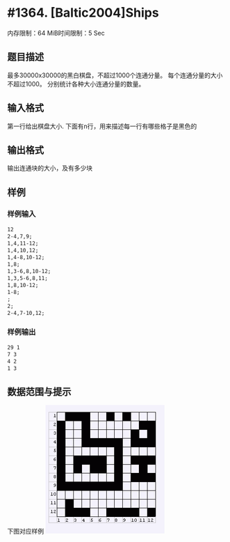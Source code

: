 # #1364. [Baltic2004]Ships

内存限制：64 MiB时间限制：5 Sec

## 题目描述

最多30000x30000的黑白棋盘，不超过1000个连通分量。
每个连通分量的大小不超过1000。
分别统计各种大小连通分量的数量。

## 输入格式

第一行给出棋盘大小.
下面有n行，用来描述每一行有哪些格子是黑色的

## 输出格式

输出连通块的大小，及有多少块 

## 样例

### 样例输入

    
    12
    2-4,7,9;
    1,4,11-12;
    1,4,10,12;
    1,4-8,10-12;
    1,8;
    1,3-6,8,10-12;
    1,3,5-6,8,11;
    1,8,10-12;
    1-8;
    ;
    2;
    2-4,7-10,12;
    

### 样例输出

    
    29 1
    7 3
    4 2
    1 3
    

## 数据范围与提示

下图对应样例 
![](images/1364.jpg)
